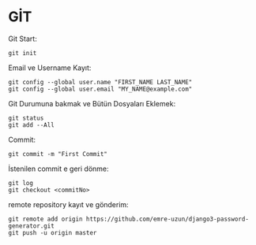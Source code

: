 # GİT

Git Start:

```
git init
```

Email ve Username Kayıt:

```
git config --global user.name "FIRST_NAME LAST_NAME"
git config --global user.email "MY_NAME@example.com"
```

Git Durumuna bakmak ve Bütün Dosyaları Eklemek:

```
git status
git add --All
```

Commit:

```
git commit -m "First Commit"
```

İstenilen commit e geri dönme:

```
git log
git checkout <commitNo>
```

remote repository kayıt ve gönderim:

```
git remote add origin https://github.com/emre-uzun/django3-password-generator.git
git push -u origin master
```

